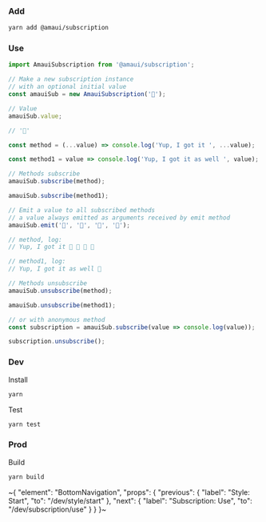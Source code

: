 
### Add

```sh
yarn add @amaui/subscription
```

### Use

```ts
import AmauiSubscription from '@amaui/subscription';

// Make a new subscription instance
// with an optional initial value
const amauiSub = new AmauiSubscription('🙂');

// Value
amauiSub.value;

// '🙂'

const method = (...value) => console.log('Yup, I got it ', ...value);

const method1 = value => console.log('Yup, I got it as well ', value);

// Methods subscribe
amauiSub.subscribe(method);

amauiSub.subscribe(method1);

// Emit a value to all subscribed methods
// a value always emitted as arguments received by emit method
amauiSub.emit('🌱', '🌱', '🌱', '🌱');

// method, log:
// Yup, I got it 🌱 🌱 🌱 🌱

// method1, log:
// Yup, I got it as well 🌱

// Methods unsubscribe
amauiSub.unsubscribe(method);

amauiSub.unsubscribe(method1);

// or with anonymous method
const subscription = amauiSub.subscribe(value => console.log(value));

subscription.unsubscribe();
```

### Dev

Install

```sh
yarn
```

Test

```sh
yarn test
```

### Prod

Build

```sh
yarn build
```

~{
  "element": "BottomNavigation",
  "props": {
    "previous": {
      "label": "Style: Start",
      "to": "/dev/style/start"
    },
    "next": {
      "label": "Subscription: Use",
      "to": "/dev/subscription/use"
    }
  }
}~
